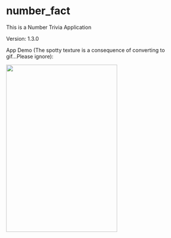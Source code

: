 # number_fact

This is a Number Trivia Application

Version: 1.3.0

App Demo (The spotty texture is a consequence of converting to gif...Please ignore):

<img src="https://github.com/JoelJojoP/IRIS-Flutter-Bootcamp-2022/blob/master/session_3/Assignment%202%20Solution/number_fact/assets/App_Demo/App_Demo_v1.3.0.gif" height="453" width="300"/>
